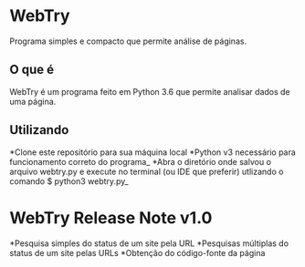 # WebTry
 Programa simples e compacto que permite análise de páginas.

## O que é
WebTry é um programa feito em Python 3.6 que permite analisar dados de uma página.

## Utilizando
*Clone este repositório para sua máquina local
*Python v3 necessário para funcionamento correto do programa_
*Abra o diretório onde salvou o arquivo webtry.py e execute no terminal (ou IDE que preferir) utlizando o comando $ python3 webtry.py_

# WebTry Release Note v1.0
*Pesquisa simples do status de um site pela URL
*Pesquisas múltiplas do status de um site pelas URLs
*Obtenção do código-fonte da página
